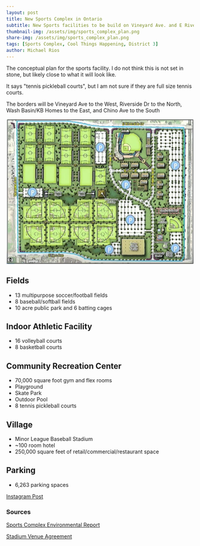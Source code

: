 ```yaml
---
layout: post
title: New Sports Complex in Ontario
subtitle: New Sports facilities to be build on Vineyard Ave. and E Riverside Dr.
thumbnail-img: /assets/img/sports_complex_plan.png
share-img: /assets/img/sports_complex_plan.png
tags: [Sports Complex, Cool Things Happening, District 3]
author: Michael Rios
---
```


The conceptual plan for the sports facility.
I do not think this is not set in stone, but likely close to what it will look like.

It says "tennis pickleball courts", but I am not sure if they are full size tennis courts.

The borders will be Vineyard Ave to the West, Riverside Dr to the North, Wash Basin/KB Homes to the East, and Chino Ave to the South

![sports complex plan](/assets/img/sports_complex_plan.png)

## Fields
 - 13 multipurpose soccer/football fields
 - 8 baseball/softball fields
 - 10 acre public park and 6 batting cages

## Indoor Athletic Facility
 - 16 volleyball courts
 - 8 basketball courts

## Community Recreation Center
 - 70,000 square foot gym and flex rooms
 - Playground
 - Skate Park
 - Outdoor Pool
 - 8 tennis pickleball courts

## Village
 - Minor League Baseball Stadium
 - ~100 room hotel
 - 250,000 square feet of retail/commercial/restaurant space

## Parking
 - 6,263 parking spaces

[Instagram Post](https://www.instagram.com/p/C90KKPtS6-y/?utm_source=ig_web_copy_link&igsh=MzRlODBiNWFlZA==)

### Sources

[Sports Complex Environmental Report](https://d2kbkoa27fdvtw.cloudfront.net/ontarioca/402825af33d8ae910f0ad007d633e7950.pdf)

[Stadium Venue Agreement](https://legistarweb-production.s3.amazonaws.com/uploads/attachment/pdf/2801477/ONTARIO_SPORTS_COMPLEX_-_Stadium_Venue_Agreement_v.5-c1.pdf)

